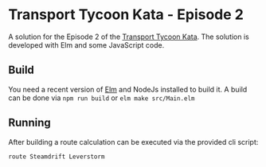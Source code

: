 # Transport Tycoon Kata - Episode 2

A solution for the Episode 2 of the [Transport Tycoon Kata](https://github.com/Softwarepark/exercises/blob/master/transport-tycoon_21.md).
The solution is developed with Elm and some JavaScript code.

## Build

You need a recent version of [Elm](https://elm-lang.org) and NodeJs installed to build it.
A build can be done via `npm run build` or `elm make src/Main.elm`

## Running

After building a route calculation can be executed via the provided cli script:

    route Steamdrift Leverstorm
